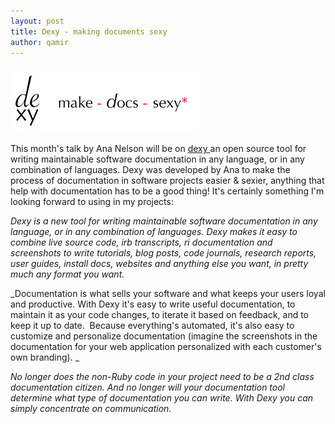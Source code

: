 ```yaml
---
layout: post
title: Dexy - making documents sexy
author: qamir
---
```


![](images/dexy.png)

This month's talk by Ana Nelson will be on [dexy ](http://www.dexy.it/)an open source tool for writing maintainable software documentation in any language, or in any combination of languages. Dexy was developed by Ana to make the process of documentation in software projects easier & sexier, anything that help with documentation has to be a good thing! It's certainly something I'm looking forward to using in my projects:

_Dexy is a new tool for writing maintainable software documentation in
any language, or in any combination of languages. Dexy makes it easy
to combine live source code, irb transcripts, ri documentation and
screenshots to write tutorials, blog posts, code journals, research
reports, user guides, install docs, websites and anything else you
want, in pretty much any format you want._

_Documentation is what sells your software and what keeps your users
loyal and productive. With Dexy it's easy to write useful
documentation, to maintain it as your code changes, to iterate it
based on feedback, and to keep it up to date.  Because everything's
automated, it's also easy to customize and personalize documentation
(imagine the screenshots in the documentation for your web application
personalized with each customer's own branding).
_

_No longer does the non-Ruby code in your project need to be a 2nd
class documentation citizen. And no longer will your documentation
tool determine what type of documentation you can write. With Dexy you
can simply concentrate on communication._
